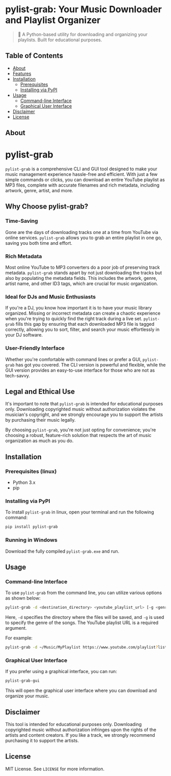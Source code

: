 # pylist-grab: Your Music Downloader and Playlist Organizer

> 🎵 A Python-based utility for downloading and organizing your playlists. Built for educational purposes.

## Table of Contents

- [About](#about)
- [Features](#features)
- [Installation](#installation)
  - [Prerequisites](#prerequisites)
  - [Installing via PyPI](#installing-via-pypi)
- [Usage](#usage)
  - [Command-line Interface](#command-line-interface)
  - [Graphical User Interface](#graphical-user-interface)
- [Disclaimer](#disclaimer)
- [License](#license)

## About

# pylist-grab

`pylist-grab` is a comprehensive CLI and GUI tool designed to make your music management experience hassle-free and efficient. With just a few simple commands or clicks, you can download an entire YouTube playlist as MP3 files, complete with accurate filenames and rich metadata, including artwork, genre, artist, and more.

## Why Choose pylist-grab?

### Time-Saving
Gone are the days of downloading tracks one at a time from YouTube via online services. `pylist-grab` allows you to grab an entire playlist in one go, saving you both time and effort.

### Rich Metadata
Most online YouTube to MP3 converters do a poor job of preserving track metadata. `pylist-grab` stands apart by not just downloading the tracks but also by populating the metadata fields. This includes the artwork, genre, artist name, and other ID3 tags, which are crucial for music organization.

### Ideal for DJs and Music Enthusiasts
If you're a DJ, you know how important it is to have your music library organized. Missing or incorrect metadata can create a chaotic experience when you're trying to quickly find the right track during a live set. `pylist-grab` fills this gap by ensuring that each downloaded MP3 file is tagged correctly, allowing you to sort, filter, and search your music effortlessly in your DJ software.

### User-Friendly Interface
Whether you're comfortable with command lines or prefer a GUI, `pylist-grab` has got you covered. The CLI version is powerful and flexible, while the GUI version provides an easy-to-use interface for those who are not as tech-savvy.

## Legal and Ethical Use
It's important to note that `pylist-grab` is intended for educational purposes only. Downloading copyrighted music without authorization violates the musician's copyright, and we strongly encourage you to support the artists by purchasing their music legally. 

By choosing `pylist-grab`, you're not just opting for convenience; you're choosing a robust, feature-rich solution that respects the art of music organization as much as you do.
## Installation

### Prerequisites (linux)

- Python 3.x
- pip

### Installing via PyPI

To install `pylist-grab` in linux, open your terminal and run the following command:

```bash
pip install pylist-grab
```
### Running in Windows

Download the fully compiled `pylist-grab.exe` and run. 

## Usage

### Command-line Interface

To use `pylist-grab` from the command line, you can utilize various options as shown below:

```bash
pylist-grab -d <destination_directory> <youtube_playlist_url> [-g <genre>]
```

Here, `-d` specifies the directory where the files will be saved, and `-g` is used to specify the genre of the songs. The YouTube playlist URL is a required argument.

For example:

```bash
pylist-grab -d ~/Music/MyPlaylist https://www.youtube.com/playlist?list=PLxxxxxx -g "Pop"
```

### Graphical User Interface

If you prefer using a graphical interface, you can run:

```bash
pylist-grab-gui
```

This will open the graphical user interface where you can download and organize your music.

## Disclaimer

This tool is intended for educational purposes only. Downloading copyrighted music without authorization infringes upon the rights of the artists and content creators. If you like a track, we strongly recommend purchasing it to support the artists.

## License

MIT License. See `LICENSE` for more information.
